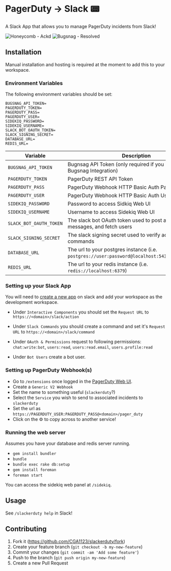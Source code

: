 # PagerDuty → Slack :pager:

A Slack App that allows you to manage PagerDuty incidents from Slack!

![Honeycomb - Ackd](https://user-images.githubusercontent.com/7707413/58975055-ed37c500-87bb-11e9-851e-396ad1a506e8.png)
![Bugsnag - Resolved](https://user-images.githubusercontent.com/7707413/58974944-a4800c00-87bb-11e9-9593-b4db217af959.png)

## Installation

Manual installation and hosting is required at the moment to add this to your workspace.

### Environment Variables

The following environment variables should be set:

    BUGSNAG_API_TOKEN=
    PAGERDUTY_TOKEN=
    PAGERDUTY_PASS=
    PAGERDUTY_USER=
    SIDEKIQ_PASSWORD=
    SIDEKIQ_USERNAME=
    SLACK_BOT_OAUTH_TOKEN=
    SLACK_SIGNING_SECRET=
    DATABASE_URL=
    REDIS_URL=

| Variable | Description |
| --- | --- |
| `BUGSNAG_API_TOKEN` | Bugnsag API Token (only required if you use PagerDuty Bugsnag Integration) |
| `PAGERDUTY_TOKEN` | PagerDuty REST API Token |
| `PAGERDUTY_PASS` | PagerDuty Webhook HTTP Basic Auth Password |
| `PAGERDUTY_USER` | PagerDuty Webhook HTTP Basic Auth Username |
| `SIDEKIQ_PASSWORD` | Password to access Sidkiq Web UI |
| `SIDEKIQ_USERNAME` | Username to access Sidekiq Web UI |
| `SLACK_BOT_OAUTH_TOKEN` | The slack bot OAuth token used to post and update messages, and fetch users |
| `SLACK_SIGNING_SECRET` | The slack signing secret used to verify actions and commands |
| `DATABASE_URL` | The url to your postgres instance (i.e. `postgres://user:password@localhost:5432/databse_name`)|
| `REDIS_URL` | The url to your redis instance (i.e. `redis://localhost:6379`) |


### Setting up your Slack App

You will need to [create a new app](https://api.slack.com/apps) on slack and add your workspace as
the development workspace.

- Under `Interactive Components` you should set the `Request URL` to `https://<domain>/slack/action`

- Under `Slack Commands` you should create a command and set it's `Request URL` to `https://<domain>/slack/command`

- Under `OAuth & Permissions` request to following permissions: `chat:write:bot`, `users:read`, `users:read.email`, `users.profile:read`

- Under `Bot Users` create a bot user.

### Setting up PagerDuty Webhook(s)

- Go to `/extensions` once logged in the [PagerDuty Web UI](https://app.pagerduty.com).
- Create a `Generic V2 Webhook`
- Set the name to something useful (`slackerduty`?)
- Select the `Service` you wish to send to associated incidents to `slackerduty`
- Set the url as `https://PAGERDUTY_USER:PAGERDUTY_PASS@<domain>/pager_duty`
- Click on the :gear: to copy across to another service!

### Running the web server

Assumes you have your database and redis server running.

- `gem install bundler`
- `bundle`
- `bundle exec rake db:setup`
- `gem install foreman`
- `foreman start`

You can access the sidekiq web panel at `/sidekiq`.

## Usage

See `/slackerduty help` in Slack!

## Contributing

1. Fork it (<https://github.com/CGA1123/slackerduty/fork>)
2. Create your feature branch (`git checkout -b my-new-feature`)
3. Commit your changes (`git commit -am 'Add some feature'`)
4. Push to the branch (`git push origin my-new-feature`)
5. Create a new Pull Request
